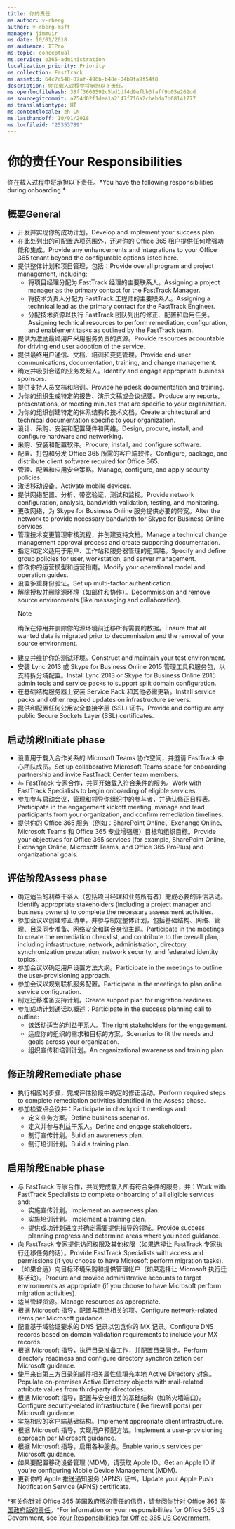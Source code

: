 ```yaml
---
title: 你的责任
ms.author: v-rberg
author: v-rberg-msft
manager: jimmuir
ms.date: 10/01/2018
ms.audience: ITPro
ms.topic: conceptual
ms.service: o365-administration
localization_priority: Priority
ms.collection: FastTrack
ms.assetid: 64c7c548-87af-496b-b48e-04b9fa9f54f8
description: 你在载入过程中将承担以下责任。
ms.openlocfilehash: 38ff3668592c5bd1df4d9efbb3faff9b05e262dd
ms.sourcegitcommit: a754d02f1dea1a2147f716a2cbebda7b68141777
ms.translationtype: HT
ms.contentlocale: zh-CN
ms.lasthandoff: 10/01/2018
ms.locfileid: "25353789"
---
```

# <a name="your-responsibilities"></a><span data-ttu-id="05ea5-103">你的责任</span><span class="sxs-lookup"><span data-stu-id="05ea5-103">Your Responsibilities</span></span>

<span data-ttu-id="05ea5-104">你在载入过程中将承担以下责任。\*</span><span class="sxs-lookup"><span data-stu-id="05ea5-104">You have the following responsibilities during onboarding.\*</span></span>
  
## <a name="general"></a><span data-ttu-id="05ea5-105">概要</span><span class="sxs-lookup"><span data-stu-id="05ea5-105">General</span></span>

- <span data-ttu-id="05ea5-106">开发并实现你的成功计划。</span><span class="sxs-lookup"><span data-stu-id="05ea5-106">Develop and implement your success plan.</span></span>
- <span data-ttu-id="05ea5-107">在此处列出的可配置选项范围外，还对你的 Office 365 租户提供任何增强功能和集成。</span><span class="sxs-lookup"><span data-stu-id="05ea5-107">Provide any enhancements and integrations to your Office 365 tenant beyond the configurable options listed here.</span></span>  
- <span data-ttu-id="05ea5-108">提供整体计划和项目管理，包括：</span><span class="sxs-lookup"><span data-stu-id="05ea5-108">Provide overall program and project management, including:</span></span> 
  - <span data-ttu-id="05ea5-109">将项目经理分配为 FastTrack 经理的主要联系人。</span><span class="sxs-lookup"><span data-stu-id="05ea5-109">Assigning a project manager as the primary contact for the FastTrack Manager.</span></span>
  - <span data-ttu-id="05ea5-110">将技术负责人分配为 FastTrack 工程师的主要联系人。</span><span class="sxs-lookup"><span data-stu-id="05ea5-110">Assigning a technical lead as the primary contact for the FastTrack Engineer.</span></span>
  - <span data-ttu-id="05ea5-111">分配技术资源以执行 FastTrack 团队列出的修正、配置和启用任务。</span><span class="sxs-lookup"><span data-stu-id="05ea5-111">Assigning technical resources to perform remediation, configuration, and enablement tasks as outlined by the FastTrack team.</span></span> 
- <span data-ttu-id="05ea5-112">提供为激励最终用户采用服务负责的资源。</span><span class="sxs-lookup"><span data-stu-id="05ea5-112">Provide resources accountable for driving end user adoption of the service.</span></span> 
- <span data-ttu-id="05ea5-113">提供最终用户通信、文档、培训和变更管理。</span><span class="sxs-lookup"><span data-stu-id="05ea5-113">Provide end-user communications, documentation, training, and change management.</span></span>
- <span data-ttu-id="05ea5-114">确定并吸引合适的业务发起人。</span><span class="sxs-lookup"><span data-stu-id="05ea5-114">Identify and engage appropriate business sponsors.</span></span>  
- <span data-ttu-id="05ea5-115">提供支持人员文档和培训。</span><span class="sxs-lookup"><span data-stu-id="05ea5-115">Provide helpdesk documentation and training.</span></span>  
- <span data-ttu-id="05ea5-116">为你的组织生成特定的报告、演示文稿或会议纪要。</span><span class="sxs-lookup"><span data-stu-id="05ea5-116">Produce any reports, presentations, or meeting minutes that are specific to your organization.</span></span> 
- <span data-ttu-id="05ea5-117">为你的组织创建特定的体系结构和技术文档。</span><span class="sxs-lookup"><span data-stu-id="05ea5-117">Create architectural and technical documentation specific to your organization.</span></span>   
- <span data-ttu-id="05ea5-118">设计、采购、安装和配置硬件和网络。</span><span class="sxs-lookup"><span data-stu-id="05ea5-118">Design, procure, install, and configure hardware and networking.</span></span>   
- <span data-ttu-id="05ea5-119">采购、安装和配置软件。</span><span class="sxs-lookup"><span data-stu-id="05ea5-119">Procure, install, and configure software.</span></span>  
- <span data-ttu-id="05ea5-120">配置、打包和分发 Office 365 所需的客户端软件。</span><span class="sxs-lookup"><span data-stu-id="05ea5-120">Configure, package, and distribute client software required for Office 365.</span></span>  
- <span data-ttu-id="05ea5-121">管理、配置和应用安全策略。</span><span class="sxs-lookup"><span data-stu-id="05ea5-121">Manage, configure, and apply security policies.</span></span>
- <span data-ttu-id="05ea5-122">激活移动设备。</span><span class="sxs-lookup"><span data-stu-id="05ea5-122">Activate mobile devices.</span></span>
- <span data-ttu-id="05ea5-123">提供网络配置、分析、带宽验证、测试和监视。</span><span class="sxs-lookup"><span data-stu-id="05ea5-123">Provide network configuration, analysis, bandwidth validation, testing, and monitoring.</span></span> 
- <span data-ttu-id="05ea5-124">更改网络，为 Skype for Business Online 服务提供必要的带宽。</span><span class="sxs-lookup"><span data-stu-id="05ea5-124">Alter the network to provide necessary bandwidth for Skype for Business Online services.</span></span> 
- <span data-ttu-id="05ea5-125">管理技术变更管理审核流程，并创建支持文档。</span><span class="sxs-lookup"><span data-stu-id="05ea5-125">Manage a technical change management approval process and create supporting documentation.</span></span>  
- <span data-ttu-id="05ea5-126">指定和定义适用于用户、工作站和服务器管理的组策略。</span><span class="sxs-lookup"><span data-stu-id="05ea5-126">Specify and define group policies for user, workstation, and server management.</span></span> 
- <span data-ttu-id="05ea5-127">修改你的运营模型和运营指南。</span><span class="sxs-lookup"><span data-stu-id="05ea5-127">Modify your operational model and operation guides.</span></span> 
- <span data-ttu-id="05ea5-128">设置多重身份验证。</span><span class="sxs-lookup"><span data-stu-id="05ea5-128">Set up multi-factor authentication.</span></span>  
- <span data-ttu-id="05ea5-129">解除授权并删除源环境（如邮件和协作）。</span><span class="sxs-lookup"><span data-stu-id="05ea5-129">Decommission and remove source environments (like messaging and collaboration).</span></span> 
    > [!NOTE]
    > <span data-ttu-id="05ea5-130">确保在停用并删除你的源环境前迁移所有需要的数据。</span><span class="sxs-lookup"><span data-stu-id="05ea5-130">Ensure that all wanted data is migrated prior to decommission and the removal of your source environment.</span></span> 
- <span data-ttu-id="05ea5-131">建立并维护你的测试环境。</span><span class="sxs-lookup"><span data-stu-id="05ea5-131">Construct and maintain your test environment.</span></span>  
- <span data-ttu-id="05ea5-132">安装 Lync 2013 或 Skype for Business Online 2015 管理工具和服务包，以支持拆分域配置。</span><span class="sxs-lookup"><span data-stu-id="05ea5-132">Install Lync 2013 or Skype for Business Online 2015 admin tools and service packs to support split domain configuration.</span></span>
- <span data-ttu-id="05ea5-133">在基础结构服务器上安装 Service Pack 和其他必需更新。</span><span class="sxs-lookup"><span data-stu-id="05ea5-133">Install service packs and other required updates on infrastructure servers.</span></span> 
- <span data-ttu-id="05ea5-134">提供和配置任何公用安全套接字层 (SSL) 证书。</span><span class="sxs-lookup"><span data-stu-id="05ea5-134">Provide and configure any public Secure Sockets Layer (SSL) certificates.</span></span> 
    
## <a name="initiate-phase"></a><span data-ttu-id="05ea5-135">启动阶段</span><span class="sxs-lookup"><span data-stu-id="05ea5-135">Initiate phase</span></span>

- <span data-ttu-id="05ea5-136">设置用于载入合作关系的 Microsoft Teams 协作空间，并邀请 FastTrack 中心团队成员。</span><span class="sxs-lookup"><span data-stu-id="05ea5-136">Set up collaborative Microsoft Teams space for onboarding partnership and invite FastTrack Center team members.</span></span>   
- <span data-ttu-id="05ea5-137">与 FastTrack 专家合作，共同开始载入符合条件的服务。</span><span class="sxs-lookup"><span data-stu-id="05ea5-137">Work with FastTrack Specialists to begin onboarding of eligible services.</span></span>    
- <span data-ttu-id="05ea5-138">参加参与启动会议，管理和领导你组织中的参与者，并确认修正日程表。</span><span class="sxs-lookup"><span data-stu-id="05ea5-138">Participate in the engagement kickoff meeting, manage and lead participants from your organization, and confirm remediation timelines.</span></span>   
- <span data-ttu-id="05ea5-139">提供你的 Office 365 服务（例如：SharePoint Online、Exchange Online、Microsoft Teams 和 Office 365 专业增强版）目标和组织目标。</span><span class="sxs-lookup"><span data-stu-id="05ea5-139">Provide your objectives for Office 365 services (for example, SharePoint Online, Exchange Online, Microsoft Teams, and Office 365 ProPlus) and organizational goals.</span></span>
    
## <a name="assess-phase"></a><span data-ttu-id="05ea5-140">评估阶段</span><span class="sxs-lookup"><span data-stu-id="05ea5-140">Assess phase</span></span>

- <span data-ttu-id="05ea5-141">确定适当的利益干系人（包括项目经理和业务所有者）完成必要的评估活动。</span><span class="sxs-lookup"><span data-stu-id="05ea5-141">Identify appropriate stakeholders (including a project manager and business owners) to complete the necessary assessment activities.</span></span>    
- <span data-ttu-id="05ea5-142">参加会议以创建修正清单，并参与制定整体计划，包括基础结构、网络、管理、目录同步准备、网络安全和联合身份主题。</span><span class="sxs-lookup"><span data-stu-id="05ea5-142">Participate in the meetings to create the remediation checklist, and contribute to the overall plan, including infrastructure, network, administration, directory synchronization preparation, network security, and federated identity topics.</span></span>   
- <span data-ttu-id="05ea5-143">参加会议以确定用户设置方法大纲。</span><span class="sxs-lookup"><span data-stu-id="05ea5-143">Participate in the meetings to outline the user-provisioning approach.</span></span>  
- <span data-ttu-id="05ea5-144">参加会议以规划联机服务配置。</span><span class="sxs-lookup"><span data-stu-id="05ea5-144">Participate in the meetings to plan online service configuration.</span></span>    
- <span data-ttu-id="05ea5-145">制定迁移准备支持计划。</span><span class="sxs-lookup"><span data-stu-id="05ea5-145">Create support plan for migration readiness.</span></span> 
- <span data-ttu-id="05ea5-146">参加成功计划通话以概述：</span><span class="sxs-lookup"><span data-stu-id="05ea5-146">Participate in the success planning call to outline:</span></span>   
  - <span data-ttu-id="05ea5-147">该活动适当的利益干系人。</span><span class="sxs-lookup"><span data-stu-id="05ea5-147">The right stakeholders for the engagement.</span></span>  
  - <span data-ttu-id="05ea5-148">适应你的组织的需求和目标的方案。</span><span class="sxs-lookup"><span data-stu-id="05ea5-148">Scenarios to fit the needs and goals across your organization.</span></span>
  - <span data-ttu-id="05ea5-149">组织宣传和培训计划。</span><span class="sxs-lookup"><span data-stu-id="05ea5-149">An organizational awareness and training plan.</span></span>
    
## <a name="remediate-phase"></a><span data-ttu-id="05ea5-150">修正阶段</span><span class="sxs-lookup"><span data-stu-id="05ea5-150">Remediate phase</span></span>

- <span data-ttu-id="05ea5-151">执行相应的步骤，完成评估阶段中确定的修正活动。</span><span class="sxs-lookup"><span data-stu-id="05ea5-151">Perform required steps to complete remediation activities identified in the Assess phase.</span></span> 
- <span data-ttu-id="05ea5-152">参加检查点会议并：</span><span class="sxs-lookup"><span data-stu-id="05ea5-152">Participate in checkpoint meetings and:</span></span> 
  - <span data-ttu-id="05ea5-153">定义业务方案。</span><span class="sxs-lookup"><span data-stu-id="05ea5-153">Define business scenarios.</span></span>   
  - <span data-ttu-id="05ea5-154">定义并参与利益干系人。</span><span class="sxs-lookup"><span data-stu-id="05ea5-154">Define and engage stakeholders.</span></span>
  - <span data-ttu-id="05ea5-155">制订宣传计划。</span><span class="sxs-lookup"><span data-stu-id="05ea5-155">Build an awareness plan.</span></span> 
  - <span data-ttu-id="05ea5-156">制订培训计划。</span><span class="sxs-lookup"><span data-stu-id="05ea5-156">Build a training plan.</span></span>
    
## <a name="enable-phase"></a><span data-ttu-id="05ea5-157">启用阶段</span><span class="sxs-lookup"><span data-stu-id="05ea5-157">Enable phase</span></span>

- <span data-ttu-id="05ea5-158">与 FastTrack 专家合作，共同完成载入所有符合条件的服务，并：</span><span class="sxs-lookup"><span data-stu-id="05ea5-158">Work with FastTrack Specialists to complete onboarding of all eligible services and:</span></span>  
  - <span data-ttu-id="05ea5-159">实施宣传计划。</span><span class="sxs-lookup"><span data-stu-id="05ea5-159">Implement an awareness plan.</span></span>  
  - <span data-ttu-id="05ea5-160">实施培训计划。</span><span class="sxs-lookup"><span data-stu-id="05ea5-160">Implement a training plan.</span></span> 
  - <span data-ttu-id="05ea5-161">提供成功计划进度并确定需要提供指导的领域。</span><span class="sxs-lookup"><span data-stu-id="05ea5-161">Provide success planning progress and determine areas where you need guidance.</span></span>
- <span data-ttu-id="05ea5-162">向 FastTrack 专家提供访问权限及其他权限（如果选择让 FastTrack 专家执行迁移任务的话）。</span><span class="sxs-lookup"><span data-stu-id="05ea5-162">Provide FastTrack Specialists with access and permissions (if you choose to have Microsoft perform migration tasks).</span></span>  
- <span data-ttu-id="05ea5-163">（如果合适）向目标环境采购和提供管理帐户（如果选择让 Microsoft 执行迁移活动）。</span><span class="sxs-lookup"><span data-stu-id="05ea5-163">Procure and provide administrative accounts to target environments as appropriate (if you choose to have Microsoft perform migration activities).</span></span>   
- <span data-ttu-id="05ea5-164">适当管理资源。</span><span class="sxs-lookup"><span data-stu-id="05ea5-164">Manage resources as appropriate.</span></span>   
- <span data-ttu-id="05ea5-165">根据 Microsoft 指导，配置与网络相关的项。</span><span class="sxs-lookup"><span data-stu-id="05ea5-165">Configure network-related items per Microsoft guidance.</span></span>  
- <span data-ttu-id="05ea5-166">配置基于域验证要求的 DNS 记录以包含你的 MX 记录。</span><span class="sxs-lookup"><span data-stu-id="05ea5-166">Configure DNS records based on domain validation requirements to include your MX records.</span></span>   
- <span data-ttu-id="05ea5-167">根据 Microsoft 指导，执行目录准备工作，并配置目录同步。</span><span class="sxs-lookup"><span data-stu-id="05ea5-167">Perform directory readiness and configure directory synchronization per Microsoft guidance.</span></span>
- <span data-ttu-id="05ea5-168">使用来自第三方目录的邮件相关属性值填充本地 Active Directory 对象。</span><span class="sxs-lookup"><span data-stu-id="05ea5-168">Populate on-premises Active Directory objects with mail-related attribute values from third-party directories.</span></span>   
- <span data-ttu-id="05ea5-169">根据 Microsoft 指导，配置与安全相关的基础结构（如防火墙端口）。</span><span class="sxs-lookup"><span data-stu-id="05ea5-169">Configure security-related infrastructure (like firewall ports) per Microsoft guidance.</span></span>
- <span data-ttu-id="05ea5-170">实施相应的客户端基础结构。</span><span class="sxs-lookup"><span data-stu-id="05ea5-170">Implement appropriate client infrastructure.</span></span>  
- <span data-ttu-id="05ea5-171">根据 Microsoft 指导，实现用户预配方法。</span><span class="sxs-lookup"><span data-stu-id="05ea5-171">Implement a user-provisioning approach per Microsoft guidance.</span></span>  
- <span data-ttu-id="05ea5-172">根据 Microsoft 指导，启用各种服务。</span><span class="sxs-lookup"><span data-stu-id="05ea5-172">Enable various services per Microsoft guidance.</span></span>  
- <span data-ttu-id="05ea5-173">如果要配置移动设备管理 (MDM)，请获取 Apple ID。</span><span class="sxs-lookup"><span data-stu-id="05ea5-173">Get an Apple ID if you're configuring Mobile Device Management (MDM).</span></span>   
- <span data-ttu-id="05ea5-174">更新你的 Apple 推送通知服务 (APNS) 证书。</span><span class="sxs-lookup"><span data-stu-id="05ea5-174">Update your Apple Push Notification Service (APNS) certificate.</span></span>
    
<span data-ttu-id="05ea5-175">\*有关你针对 Office 365 美国政府版的责任的信息，请参阅[你针对 Office 365 美国政府版的责任](US-Gov-appendix-your-responsibilities.md)。</span><span class="sxs-lookup"><span data-stu-id="05ea5-175">\*For information on your responsibilities for Office 365 US Government, see [Your Responsibilities for Office 365 US Government](US-Gov-appendix-your-responsibilities.md).</span></span>
  

